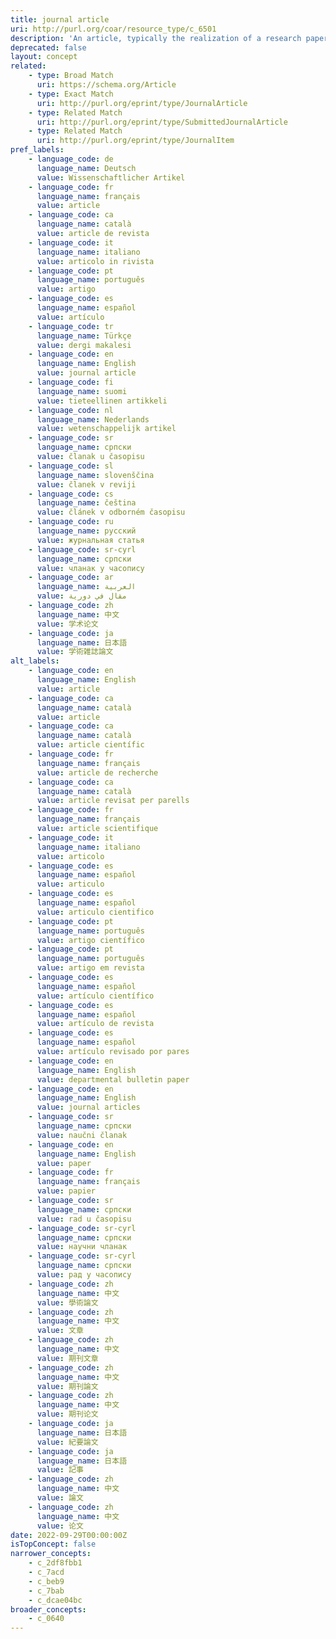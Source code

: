 ```yaml
---
title: journal article
uri: http://purl.org/coar/resource_type/c_6501
description: 'An article, typically the realization of a research paper reporting original research findings, published in a journal issue. [Source: http://purl.org/spar/fabio/JournalArticle]'
deprecated: false
layout: concept
related:
    - type: Broad Match
      uri: https://schema.org/Article
    - type: Exact Match
      uri: http://purl.org/eprint/type/JournalArticle
    - type: Related Match
      uri: http://purl.org/eprint/type/SubmittedJournalArticle
    - type: Related Match
      uri: http://purl.org/eprint/type/JournalItem
pref_labels:
    - language_code: de
      language_name: Deutsch
      value: Wissenschaftlicher Artikel
    - language_code: fr
      language_name: français
      value: article
    - language_code: ca
      language_name: català
      value: article de revista
    - language_code: it
      language_name: italiano
      value: articolo in rivista
    - language_code: pt
      language_name: português
      value: artigo
    - language_code: es
      language_name: español
      value: artículo
    - language_code: tr
      language_name: Türkçe
      value: dergi makalesi
    - language_code: en
      language_name: English
      value: journal article
    - language_code: fi
      language_name: suomi
      value: tieteellinen artikkeli
    - language_code: nl
      language_name: Nederlands
      value: wetenschappelijk artikel
    - language_code: sr
      language_name: српски
      value: članak u časopisu
    - language_code: sl
      language_name: slovenščina
      value: članek v reviji
    - language_code: cs
      language_name: čeština
      value: článek v odborném časopisu
    - language_code: ru
      language_name: русский
      value: журнальная статья
    - language_code: sr-cyrl
      language_name: српски
      value: чланак у часопису
    - language_code: ar
      language_name: العربية
      value: مقال في دورية
    - language_code: zh
      language_name: 中文
      value: 学术论文
    - language_code: ja
      language_name: 日本語
      value: 学術雑誌論文
alt_labels:
    - language_code: en
      language_name: English
      value: article
    - language_code: ca
      language_name: català
      value: article
    - language_code: ca
      language_name: català
      value: article científic
    - language_code: fr
      language_name: français
      value: article de recherche
    - language_code: ca
      language_name: català
      value: article revisat per parells
    - language_code: fr
      language_name: français
      value: article scientifique
    - language_code: it
      language_name: italiano
      value: articolo
    - language_code: es
      language_name: español
      value: articulo
    - language_code: es
      language_name: español
      value: articulo cientifico
    - language_code: pt
      language_name: português
      value: artigo científico
    - language_code: pt
      language_name: português
      value: artigo em revista
    - language_code: es
      language_name: español
      value: artículo científico
    - language_code: es
      language_name: español
      value: artículo de revista
    - language_code: es
      language_name: español
      value: artículo revisado por pares
    - language_code: en
      language_name: English
      value: departmental bulletin paper
    - language_code: en
      language_name: English
      value: journal articles
    - language_code: sr
      language_name: српски
      value: naučni članak
    - language_code: en
      language_name: English
      value: paper
    - language_code: fr
      language_name: français
      value: papier
    - language_code: sr
      language_name: српски
      value: rad u časopisu
    - language_code: sr-cyrl
      language_name: српски
      value: научни чланак
    - language_code: sr-cyrl
      language_name: српски
      value: рад у часопису
    - language_code: zh
      language_name: 中文
      value: 學術論文
    - language_code: zh
      language_name: 中文
      value: 文章
    - language_code: zh
      language_name: 中文
      value: 期刊文章
    - language_code: zh
      language_name: 中文
      value: 期刊論文
    - language_code: zh
      language_name: 中文
      value: 期刊论文
    - language_code: ja
      language_name: 日本語
      value: 紀要論文
    - language_code: ja
      language_name: 日本語
      value: 記事
    - language_code: zh
      language_name: 中文
      value: 論文
    - language_code: zh
      language_name: 中文
      value: 论文
date: 2022-09-29T00:00:00Z
isTopConcept: false
narrower_concepts:
    - c_2df8fbb1
    - c_7acd
    - c_beb9
    - c_7bab
    - c_dcae04bc
broader_concepts:
    - c_0640
---
```


